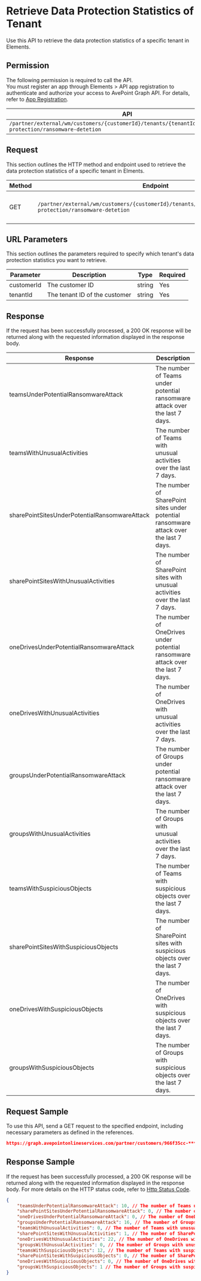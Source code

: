 # Retrieve Data Protection Statistics of Tenant

Use this API to retrieve the data protection statistics of a specific tenant in Elements.  

## Permission  

The following permission is required to call the API.  
You must register an app through Elements > API app registration to authenticate and authorize your access to AvePoint Graph API. For details, refer to [App Registration](../register-app.md).

| API | Permission |
|-----------|-----------|
| `/partner/external/wm/customers/{customerId}/tenants/{tenantId}/overview/data-protection/ransomware-detetion` | elements.wm.read.all |  


## Request

This section outlines the HTTP method and endpoint used to retrieve the data protection statistics of a specific tenant in Elments.

| Method | Endpoint | Description |
|-----------|-----------|-----------|
|GET|`/partner/external/wm/customers/{customerId}/tenants/{tenantId}/overview/data-protection/ransomware-detetion`|Retrieves the data protection statistics.|

## URL Parameters

This section outlines the parameters required to specify which tenant's data protection statistics you want to retrieve.

| Parameter | Description | Type | Required |
| --- | --- | --- | --- |
| customerId | The customer ID | string | Yes |
| tenantId | The tenant ID of the customer | string | Yes |


## Response

If the request has been successfully processed, a 200 OK response will be returned along with the requested information displayed in the response body.

| Response | Description | Type |
| --- | --- | --- |
| teamsUnderPotentialRansomwareAttack | The number of Teams under potential ransomware attack over the last 7 days. | integer |
| teamsWithUnusualActivities | The number of Teams with unusual activities over the last 7 days. | integer |
| sharePointSitesUnderPotentialRansomwareAttack | The number of SharePoint sites under potential ransomware attack over the last 7 days.  | integer |
| sharePointSitesWithUnusualActivities | The number of SharePoint sites with unusual activities over the last 7 days. | integer |
| oneDrivesUnderPotentialRansomwareAttack | The number of OneDrives under potential ransomware attack over the last 7 days. | integer |
| oneDrivesWithUnusualActivities | The number of OneDrives with unusual activities over the last 7 days. | integer |
| groupsUnderPotentialRansomwareAttack | The number of Groups under potential ransomware attack over the last 7 days. | integer |
| groupsWithUnusualActivities | The number of Groups with unusual activities over the last 7 days. | integer |
| teamsWithSuspiciousObjects | The number of Teams with suspicious objects over the last 7 days. | integer |
| sharePointSitesWithSuspiciousObjects | The number of SharePoint sites with suspicious objects over the last 7 days. | integer |
| oneDrivesWithSuspiciousObjects | The number of OneDrives with suspicious objects over the last 7 days. | integer |
| groupsWithSuspiciousObjects | The number of Groups with suspicious objects over the last 7 days. | integer |


## Request Sample

To use this API, send a GET request to the specified endpoint, including necessary parameters as defined in the references.

```json
https://graph.avepointonlineservices.com/partner/customers/966f35cc-****-4070-****-25cd****2a07/tenants/0c7715b3-****-4c4c-****-f363****acec/overview/data-protection/ransomware-detetion
```

## Response Sample

If the request has been successfully processed, a 200 OK response will be returned along with the requested information displayed in the response body. For more details on the HTTP status code, refer to [Http Status Code](../Use-AvePoint-Graph-API.md/#http-status-code).

```json 
{
    "teamsUnderPotentialRansomwareAttack": 10, // The number of Teams under potential ransomware attack over the last 7 days
    "sharePointSitesUnderPotentialRansomwareAttack": 0, // The number of SharePoint sites under potential ransomware attack over the last 7 days
    "oneDrivesUnderPotentialRansomwareAttack": 0, // The number of OneDrives under potential ransomware attack over the last 7 days
    "groupsUnderPotentialRansomwareAttack": 16, // The number of Groups under potential ransomware attack over the last 7 days
    "teamsWithUnusualActivities": 0, // The number of Teams with unusual activities over the last 7 days
    "sharePointSitesWithUnusualActivities": 1, // The number of SharePoint sites with unusual activities over the last 7 days
    "oneDrivesWithUnusualActivities": 22, // The number of OneDrives with unusual activities over the last 7 days
    "groupsWithUnusualActivities": 0, // The number of Groups with unusual activities over the last 7 days
    "teamsWithSuspiciousObjects": 12, // The number of Teams with suspicious objects over the last 7 days
    "sharePointSitesWithSuspiciousObjects": 0, // The number of SharePoint sites with suspicious objects over the last 7 days
    "oneDrivesWithSuspiciousObjects": 0, // The number of OneDrives with suspicious objects over the last 7 days
    "groupsWithSuspiciousObjects": 1 // The number of Groups with suspicious objects over the last 7 days
}
